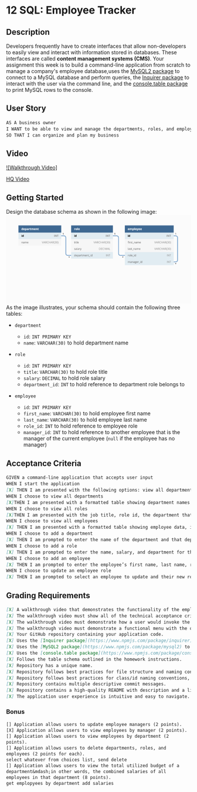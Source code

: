 # 12 SQL: Employee Tracker

## Description

Developers frequently have to create interfaces that allow non-developers to easily view and interact with information stored in databases. These interfaces are called **content management systems (CMS)**. Your assignment this week is to build a command-line application from scratch to manage a company's employee database,uses the [MySQL2 package](https://www.npmjs.com/package/mysql2) to connect to a MySQL database and perform queries, the [Inquirer package](https://www.npmjs.com/package/inquirer) to interact with the user via the command line, and the [console.table package](https://www.npmjs.com/package/console.table) to print MySQL rows to the console.

## User Story

```md
AS A business owner
I WANT to be able to view and manage the departments, roles, and employees in my company
SO THAT I can organize and plan my business
```

## Video
[![Walkthrough Video]](https://user-images.githubusercontent.com/84486941/131074561-f831846b-415f-4cae-a52f-fa93c6d7d816.mp4)

[HQ Video](https://github.com/DSpenn/HW12-Employee-Tracker-CMS/blob/main/Assets/HW12.mp4)

## Getting Started

Design the database schema as shown in the following image:
![Database schema includes tables labeled “employee,” role,” and “department.”](./Assets/12-sql-homework-demo-01.png)
As the image illustrates, your schema should contain the following three tables:

* `department`
    * `id`: `INT PRIMARY KEY`
    * `name`: `VARCHAR(30)` to hold department name

* `role`
    * `id`: `INT PRIMARY KEY`
    * `title`: `VARCHAR(30)` to hold role title
    * `salary`: `DECIMAL` to hold role salary
    * `department_id`: `INT` to hold reference to department role belongs to

* `employee`
    * `id`: `INT PRIMARY KEY`
    * `first_name`: `VARCHAR(30)` to hold employee first name
    * `last_name`: `VARCHAR(30)` to hold employee last name
    * `role_id`: `INT` to hold reference to employee role
    * `manager_id`: `INT` to hold reference to another employee that is the manager of the current employee (`null` if the employee has no manager)

## Acceptance Criteria

```md
GIVEN a command-line application that accepts user input
WHEN I start the application
[X] THEN I am presented with the following options: view all departments, view all roles, view all employees, add a department, add a role, add an employee, and update an employee role
WHEN I choose to view all departments
[X]THEN I am presented with a formatted table showing department names and department ids
WHEN I choose to view all roles
[X]THEN I am presented with the job title, role id, the department that role belongs to, and the salary for that role
WHEN I choose to view all employees
[X] THEN I am presented with a formatted table showing employee data, including employee ids, first names, last names, job titles, departments, salaries, and managers that the employees report to
WHEN I choose to add a department
[X] THEN I am prompted to enter the name of the department and that department is added to the database
WHEN I choose to add a role
[X] THEN I am prompted to enter the name, salary, and department for the role and that role is added to the database
WHEN I choose to add an employee
[X] THEN I am prompted to enter the employee’s first name, last name, role, and manager, and that employee is added to the database
WHEN I choose to update an employee role
[X] THEN I am prompted to select an employee to update and their new role and this information is updated in the database 
```

## Grading Requirements
```md
[X] A walkthrough video that demonstrates the functionality of the employee tracker must be submitted, and a link to the video should be included in your README file.
[X] The walkthrough video must show all of the technical acceptance criteria being met.
[X] The walkthrough video must demonstrate how a user would invoke the application from the command line.
[X] The walkthrough video must demonstrate a functional menu with the options outlined in the acceptance criteria.
[X] Your GitHub repository containing your application code.
[X] Uses the [Inquirer package](https://www.npmjs.com/package/inquirer).
[X] Uses the [MySQL2 package](https://www.npmjs.com/package/mysql2) to connect to a MySQL database.
[X] Uses the [console.table package](https://www.npmjs.com/package/console.table) to print MySQL rows to the console.
[X] Follows the table schema outlined in the homework instructions.
[X] Repository has a unique name.
[X] Repository follows best practices for file structure and naming conventions.
[X] Repository follows best practices for class/id naming conventions, indentation, quality comments, etc.
[X] Repository contains multiple descriptive commit messages.
[X] Repository contains a high-quality README with description and a link to a walkthrough video.
[X] The application user experience is intuitive and easy to navigate.
```

### Bonus
```
[] Application allows users to update employee managers (2 points).
[X] Application allows users to view employees by manager (2 points).
[] Application allows users to view employees by department (2 points).
[] Application allows users to delete departments, roles, and employees (2 points for each).
select whatever from choices list, send delete 
[] Application allows users to view the total utilized budget of a department&mdash;in other words, the combined salaries of all employees in that department (8 points).
get emplopyees by department add salaries
```
